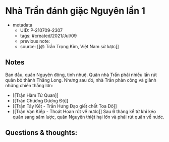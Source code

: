 # Nhà Trần đánh giặc Nguyên lần 1

- metadata
	- UID: P-210709-2307
	- tags: #created/2021/Jul/09
	- previous note: 
	- source: [[@ Trần Trọng Kim, Việt Nam sử lược]]

## Notes
Ban đầu, quân Nguyên đông, tinh nhuệ. Quân nhà Trần phải nhiều lần rút quân bỏ thành Thăng Long. Nhưng sau đó, nhà Trần phản công và giành những chiến thắng lớn:
- [[Trận Hàm Tử Quan]]
- [[Trận Chương Dương Độ]]
- [[Trận Tây Kết - Trần Hưng Đạo giết chết Toa Đô]]
- [[Trận Vạn Kiếp - Thoát Hoan rút về nước]]
Sau 6 tháng kể từ khi kéo quân sang sâm lược, quân Nguyên thiệt hại lớn và phải rút quân về nước.

## Questions & thoughts:

